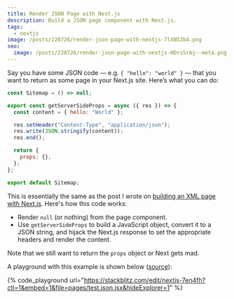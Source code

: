 ```yaml
---
title: Render JSON Page with Next.js
description: Build a JSON page component with Next.js.
tags:
  - nextjs
image: /posts/220726/render-json-page-with-nextjs-7lXN52b4.png
seo:
  image: /posts/220726/render-json-page-with-nextjs-HDrsSrmj--meta.png
---
```


Say you have some JSON code — e.g. `{ "hello": "world" }` — that you want to return as some page in your Next.js site. Here’s what you can do:

```js
const Sitemap = () => null;

export const getServerSideProps = async ({ res }) => {
  const content = { hello: "World" };

  res.setHeader("Content-Type", "application/json");
  res.write(JSON.stringify(content));
  res.end();

  return {
    props: {},
  };
};

export default Sitemap;
```

This is essentially the same as the post I wrote on [building an XML page with Next.js](/posts/render-xml-page-with-nextjs/). Here's how this code works:

- Render `null` (or nothing) from the page component.
- Use `getServerSideProps` to build a JavaScript object, convert it to a JSON string, and hijack the Next.js response to set the appropriate headers and render the content.

Note that we still want to return the `props` object or Next gets mad.

A playground with this example is shown below ([source](https://stackblitz.com/edit/nextjs-7en4fh?file=pages/test.json.jsx)):

{% code_playground url="https://stackblitz.com/edit/nextjs-7en4fh?ctl=1&embed=1&file=pages/test.json.jsx&hideExplorer=1" %}
